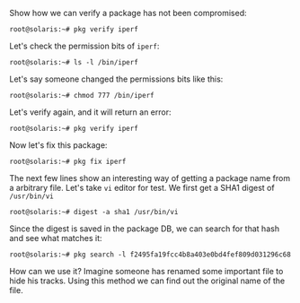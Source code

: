 Show how we can verify a package has not been compromised:

``` console
root@solaris:~# pkg verify iperf
```

Let's check the permission bits of `iperf`:

``` console
root@solaris:~# ls -l /bin/iperf
```

Let's say someone changed the permissions bits like this:

``` console
root@solaris:~# chmod 777 /bin/iperf
```

Let's verify again, and it will return an error:

``` console
root@solaris:~# pkg verify iperf
```

Now let's fix this package:

``` console
root@solaris:~# pkg fix iperf
```

The next few lines show an interesting way of getting a package name
from a arbitrary file. Let's take `vi` editor for test. We first get a
SHA1 digest of `/usr/bin/vi`

``` console
root@solaris:~# digest -a sha1 /usr/bin/vi
```

Since the digest is saved in the package DB, we can search for that hash
and see what matches it:

``` console
root@solaris:~# pkg search -l f2495fa19fcc4b8a403e0bd4fef809d031296c68
```

How can we use it? Imagine someone has renamed some important file to
hide his tracks. Using this method we can find out the original name of
the file.

